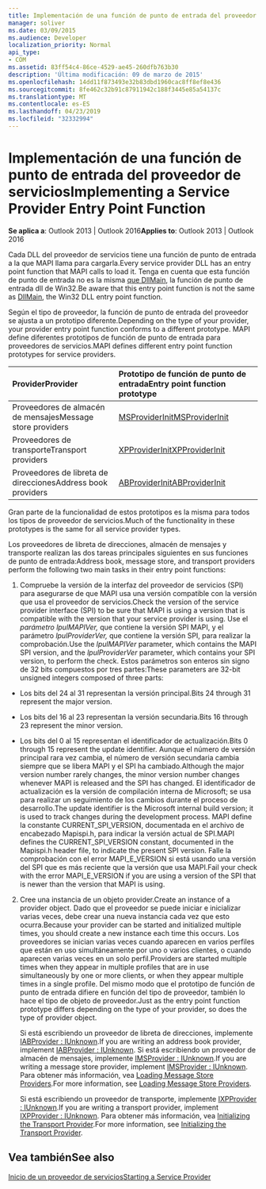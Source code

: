 ```yaml
---
title: Implementación de una función de punto de entrada del proveedor de servicios
manager: soliver
ms.date: 03/09/2015
ms.audience: Developer
localization_priority: Normal
api_type:
- COM
ms.assetid: 83ff54c4-86ce-4529-ae45-260dfb763b30
description: 'Última modificación: 09 de marzo de 2015'
ms.openlocfilehash: 14dd11f873493e32b83dbd1960cac8ff8ef8e436
ms.sourcegitcommit: 8fe462c32b91c87911942c188f3445e85a54137c
ms.translationtype: MT
ms.contentlocale: es-ES
ms.lasthandoff: 04/23/2019
ms.locfileid: "32332994"
---
```

# <a name="implementing-a-service-provider-entry-point-function"></a><span data-ttu-id="b8b41-103">Implementación de una función de punto de entrada del proveedor de servicios</span><span class="sxs-lookup"><span data-stu-id="b8b41-103">Implementing a Service Provider Entry Point Function</span></span>

  
  
<span data-ttu-id="b8b41-104">**Se aplica a**: Outlook 2013 | Outlook 2016</span><span class="sxs-lookup"><span data-stu-id="b8b41-104">**Applies to**: Outlook 2013 | Outlook 2016</span></span> 
  
<span data-ttu-id="b8b41-105">Cada DLL del proveedor de servicios tiene una función de punto de entrada a la que MAPI llama para cargarla.</span><span class="sxs-lookup"><span data-stu-id="b8b41-105">Every service provider DLL has an entry point function that MAPI calls to load it.</span></span> <span data-ttu-id="b8b41-106">Tenga en cuenta que esta función de punto de entrada no es la misma [que DllMain](https://msdn.microsoft.com/library/ms682583.aspx), la función de punto de entrada dll de Win32.</span><span class="sxs-lookup"><span data-stu-id="b8b41-106">Be aware that this entry point function is not the same as [DllMain](https://msdn.microsoft.com/library/ms682583.aspx), the Win32 DLL entry point function.</span></span>
  
<span data-ttu-id="b8b41-107">Según el tipo de proveedor, la función de punto de entrada del proveedor se ajusta a un prototipo diferente.</span><span class="sxs-lookup"><span data-stu-id="b8b41-107">Depending on the type of your provider, your provider entry point function conforms to a different prototype.</span></span> <span data-ttu-id="b8b41-108">MAPI define diferentes prototipos de función de punto de entrada para proveedores de servicios.</span><span class="sxs-lookup"><span data-stu-id="b8b41-108">MAPI defines different entry point function prototypes for service providers.</span></span>
  
|<span data-ttu-id="b8b41-109">**Provider**</span><span class="sxs-lookup"><span data-stu-id="b8b41-109">**Provider**</span></span>|<span data-ttu-id="b8b41-110">**Prototipo de función de punto de entrada**</span><span class="sxs-lookup"><span data-stu-id="b8b41-110">**Entry point function prototype**</span></span>|
|:-----|:-----|
|<span data-ttu-id="b8b41-111">Proveedores de almacén de mensajes</span><span class="sxs-lookup"><span data-stu-id="b8b41-111">Message store providers</span></span>  <br/> |[<span data-ttu-id="b8b41-112">MSProviderInit</span><span class="sxs-lookup"><span data-stu-id="b8b41-112">MSProviderInit</span></span>](msproviderinit.md) <br/> |
|<span data-ttu-id="b8b41-113">Proveedores de transporte</span><span class="sxs-lookup"><span data-stu-id="b8b41-113">Transport providers</span></span>  <br/> |[<span data-ttu-id="b8b41-114">XPProviderInit</span><span class="sxs-lookup"><span data-stu-id="b8b41-114">XPProviderInit</span></span>](xpproviderinit.md) <br/> |
|<span data-ttu-id="b8b41-115">Proveedores de libreta de direcciones</span><span class="sxs-lookup"><span data-stu-id="b8b41-115">Address book providers</span></span>  <br/> |[<span data-ttu-id="b8b41-116">ABProviderInit</span><span class="sxs-lookup"><span data-stu-id="b8b41-116">ABProviderInit</span></span>](abproviderinit.md) <br/> |
   
<span data-ttu-id="b8b41-117">Gran parte de la funcionalidad de estos prototipos es la misma para todos los tipos de proveedor de servicios.</span><span class="sxs-lookup"><span data-stu-id="b8b41-117">Much of the functionality in these prototypes is the same for all service provider types.</span></span> 
  
<span data-ttu-id="b8b41-118">Los proveedores de libreta de direcciones, almacén de mensajes y transporte realizan las dos tareas principales siguientes en sus funciones de punto de entrada:</span><span class="sxs-lookup"><span data-stu-id="b8b41-118">Address book, message store, and transport providers perform the following two main tasks in their entry point functions:</span></span>
  
1. <span data-ttu-id="b8b41-119">Compruebe la versión de la interfaz del proveedor de servicios (SPI) para asegurarse de que MAPI usa una versión compatible con la versión que usa el proveedor de servicios.</span><span class="sxs-lookup"><span data-stu-id="b8b41-119">Check the version of the service provider interface (SPI) to be sure that MAPI is using a version that is compatible with the version that your service provider is using.</span></span> <span data-ttu-id="b8b41-120">Use el  _parámetro lpulMAPIVer,_ que contiene la versión SPI MAPI, y el parámetro  _lpulProviderVer,_ que contiene la versión SPI, para realizar la comprobación.</span><span class="sxs-lookup"><span data-stu-id="b8b41-120">Use the  _lpulMAPIVer_ parameter, which contains the MAPI SPI version, and the  _lpulProviderVer_ parameter, which contains your SPI version, to perform the check.</span></span> <span data-ttu-id="b8b41-121">Estos parámetros son enteros sin signo de 32 bits compuestos por tres partes:</span><span class="sxs-lookup"><span data-stu-id="b8b41-121">These parameters are 32-bit unsigned integers composed of three parts:</span></span> 
    
  - <span data-ttu-id="b8b41-122">Los bits del 24 al 31 representan la versión principal.</span><span class="sxs-lookup"><span data-stu-id="b8b41-122">Bits 24 through 31 represent the major version.</span></span>
    
  - <span data-ttu-id="b8b41-123">Los bits del 16 al 23 representan la versión secundaria.</span><span class="sxs-lookup"><span data-stu-id="b8b41-123">Bits 16 through 23 represent the minor version.</span></span>
    
  - <span data-ttu-id="b8b41-124">Los bits del 0 al 15 representan el identificador de actualización.</span><span class="sxs-lookup"><span data-stu-id="b8b41-124">Bits 0 through 15 represent the update identifier.</span></span> <span data-ttu-id="b8b41-125">Aunque el número de versión principal rara vez cambia, el número de versión secundaria cambia siempre que se libera MAPI y el SPI ha cambiado.</span><span class="sxs-lookup"><span data-stu-id="b8b41-125">Although the major version number rarely changes, the minor version number changes whenever MAPI is released and the SPI has changed.</span></span> <span data-ttu-id="b8b41-126">El identificador de actualización es la versión de compilación interna de Microsoft; se usa para realizar un seguimiento de los cambios durante el proceso de desarrollo.</span><span class="sxs-lookup"><span data-stu-id="b8b41-126">The update identifier is the Microsoft internal build version; it is used to track changes during the development process.</span></span> <span data-ttu-id="b8b41-127">MAPI define la constante CURRENT_SPI_VERSION, documentada en el archivo de encabezado Mapispi.h, para indicar la versión actual de SPI.</span><span class="sxs-lookup"><span data-stu-id="b8b41-127">MAPI defines the CURRENT_SPI_VERSION constant, documented in the Mapispi.h header file, to indicate the present SPI version.</span></span> <span data-ttu-id="b8b41-128">Falle la comprobación con el error MAPI_E_VERSION si está usando una versión del SPI que es más reciente que la versión que usa MAPI.</span><span class="sxs-lookup"><span data-stu-id="b8b41-128">Fail your check with the error MAPI_E_VERSION if you are using a version of the SPI that is newer than the version that MAPI is using.</span></span>
    
2. <span data-ttu-id="b8b41-129">Cree una instancia de un objeto provider.</span><span class="sxs-lookup"><span data-stu-id="b8b41-129">Create an instance of a provider object.</span></span> <span data-ttu-id="b8b41-130">Dado que el proveedor se puede iniciar e inicializar varias veces, debe crear una nueva instancia cada vez que esto ocurra.</span><span class="sxs-lookup"><span data-stu-id="b8b41-130">Because your provider can be started and initialized multiple times, you should create a new instance each time this occurs.</span></span> <span data-ttu-id="b8b41-131">Los proveedores se inician varias veces cuando aparecen en varios perfiles que están en uso simultáneamente por uno o varios clientes, o cuando aparecen varias veces en un solo perfil.</span><span class="sxs-lookup"><span data-stu-id="b8b41-131">Providers are started multiple times when they appear in multiple profiles that are in use simultaneously by one or more clients, or when they appear multiple times in a single profile.</span></span> <span data-ttu-id="b8b41-132">Del mismo modo que el prototipo de función de punto de entrada difiere en función del tipo de proveedor, también lo hace el tipo de objeto de proveedor.</span><span class="sxs-lookup"><span data-stu-id="b8b41-132">Just as the entry point function prototype differs depending on the type of your provider, so does the type of provider object.</span></span> 
    
    <span data-ttu-id="b8b41-133">Si está escribiendo un proveedor de libreta de direcciones, implemente [IABProvider : IUnknown](iabprovideriunknown.md).</span><span class="sxs-lookup"><span data-stu-id="b8b41-133">If you are writing an address book provider, implement [IABProvider : IUnknown](iabprovideriunknown.md).</span></span> <span data-ttu-id="b8b41-134">Si está escribiendo un proveedor de almacén de mensajes, implemente [IMSProvider : IUnknown](imsprovideriunknown.md).</span><span class="sxs-lookup"><span data-stu-id="b8b41-134">If you are writing a message store provider, implement [IMSProvider : IUnknown](imsprovideriunknown.md).</span></span> <span data-ttu-id="b8b41-135">Para obtener más información, vea [Loading Message Store Providers](loading-message-store-providers.md).</span><span class="sxs-lookup"><span data-stu-id="b8b41-135">For more information, see [Loading Message Store Providers](loading-message-store-providers.md).</span></span>
    
    <span data-ttu-id="b8b41-136">Si está escribiendo un proveedor de transporte, implemente [IXPProvider : IUnknown](ixpprovideriunknown.md).</span><span class="sxs-lookup"><span data-stu-id="b8b41-136">If you are writing a transport provider, implement [IXPProvider : IUnknown](ixpprovideriunknown.md).</span></span> <span data-ttu-id="b8b41-137">Para obtener más información, vea [Initializing the Transport Provider](initializing-the-transport-provider.md).</span><span class="sxs-lookup"><span data-stu-id="b8b41-137">For more information, see [Initializing the Transport Provider](initializing-the-transport-provider.md).</span></span>
    
## <a name="see-also"></a><span data-ttu-id="b8b41-138">Vea también</span><span class="sxs-lookup"><span data-stu-id="b8b41-138">See also</span></span>



[<span data-ttu-id="b8b41-139">Inicio de un proveedor de servicios</span><span class="sxs-lookup"><span data-stu-id="b8b41-139">Starting a Service Provider</span></span>](starting-a-service-provider.md)


